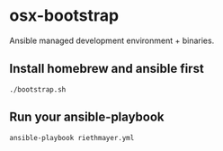# osx-bootstrap

Ansible managed development environment + binaries.

## Install homebrew and ansible first

```
./bootstrap.sh
```

## Run your ansible-playbook

```
ansible-playbook riethmayer.yml
```
